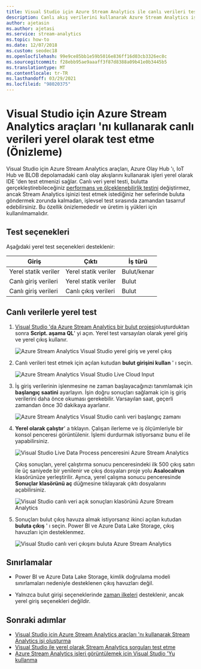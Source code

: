 ```yaml
---
title: Visual Studio için Azure Stream Analytics ile canlı verileri test etme
description: Canlı akış verilerini kullanarak Azure Stream Analytics işinizi yerel olarak test etme hakkında bilgi edinin.
author: ajetasin
ms.author: ajetasi
ms.service: stream-analytics
ms.topic: how-to
ms.date: 12/07/2018
ms.custom: seodec18
ms.openlocfilehash: 99e9ce85bb1e59b5016e836ff16d03cb3326ec8c
ms.sourcegitcommit: f28ebb95ae9aaaff3f87d8388a09b41e0b3445b5
ms.translationtype: MT
ms.contentlocale: tr-TR
ms.lasthandoff: 03/29/2021
ms.locfileid: "98020375"
---
```

# <a name="test-live-data-locally-using-azure-stream-analytics-tools-for-visual-studio-preview"></a>Visual Studio için Azure Stream Analytics araçları 'nı kullanarak canlı verileri yerel olarak test etme (Önizleme)

Visual Studio için Azure Stream Analytics araçları, Azure Olay Hub 'ı, IoT Hub ve BLOB depolamadaki canlı olay akışlarını kullanarak işleri yerel olarak IDE 'den test etmenizi sağlar. Canlı veri yerel testi, bulutta gerçekleştirebileceğiniz [performans ve ölçeklenebilirlik testini](stream-analytics-streaming-unit-consumption.md) değiştirmez, ancak Stream Analytics işinizi test etmek istediğiniz her seferinde buluta göndermek zorunda kalmadan, işlevsel test sırasında zamandan tasarruf edebilirsiniz. Bu özellik önizlemededir ve üretim iş yükleri için kullanılmamalıdır.

## <a name="testing-options"></a>Test seçenekleri

Aşağıdaki yerel test seçenekleri desteklenir:

|**Giriş**  |**Çıktı**  |**İş türü**  |
|---------|---------|---------|
|Yerel statik veriler   |  Yerel statik veriler   |   Bulut/kenar |
|Canlı giriş verileri   |  Yerel statik veriler   |   Bulut |
|Canlı giriş verileri   |  Canlı çıkış verileri   |   Bulut |

## <a name="local-testing-with-live-data"></a>Canlı verilerle yerel test

1. [Visual Studio 'da Azure Stream Analytics bir bulut projesi](stream-analytics-quick-create-vs.md)oluşturduktan sonra **Script. aşama QL**' yi açın. Yerel test varsayılan olarak yerel giriş ve yerel çıkış kullanır.

   ![Azure Stream Analytics Visual Studio yerel giriş ve yerel çıkış](./media/stream-analytics-live-data-local-testing/stream-analytics-local-testing-local-input-output.png)

2. Canlı verileri test etmek için açılan kutudan **bulut girişini kullan** ' ı seçin.

   ![Azure Stream Analytics Visual Studio Live Cloud Input](./media/stream-analytics-live-data-local-testing/stream-analytics-local-testing-cloud-input.png)

3. İş giriş verilerinin işlenmesine ne zaman başlayacağınızı tanımlamak için **başlangıç saatini** ayarlayın. İşin doğru sonuçları sağlamak için iş giriş verilerini daha önce okuması gerekebilir. Varsayılan saat, geçerli zamandan önce 30 dakikaya ayarlanır.

   ![Azure Stream Analytics Visual Studio canlı veri başlangıç zamanı](./media/stream-analytics-live-data-local-testing/stream-analytics-local-testing-cloud-input-start-time.png)

4. **Yerel olarak çalıştır**' a tıklayın. Çalışan ilerleme ve iş ölçümleriyle bir konsol penceresi görüntülenir. İşlemi durdurmak istiyorsanız bunu el ile yapabilirsiniz. 

   ![Visual Studio Live Data Process penceresini Azure Stream Analytics](./media/stream-analytics-live-data-local-testing/stream-analytics-local-testing-cloud-input-process-window.png)

   Çıkış sonuçları, yerel çalıştırma sonucu penceresindeki ilk 500 çıkış satırı ile üç saniyede bir yenilenir ve çıkış dosyaları proje yolu **Asalocalrun** klasörünüze yerleştirilir. Ayrıca, yerel çalışma sonucu penceresinde **Sonuçlar klasörünü aç** düğmesine tıklayarak çıktı dosyalarını açabilirsiniz.

   ![Visual Studio canlı veri açık sonuçları klasörünü Azure Stream Analytics](./media/stream-analytics-live-data-local-testing/stream-analytics-local-testing-cloud-input-open-results-folder.png)

5. Sonuçları bulut çıkış havuza almak istiyorsanız ikinci açılan kutudan **buluta çıkış** ' ı seçin. Power BI ve Azure Data Lake Storage, çıkış havuzları için desteklenmez.

   ![Visual Studio canlı veri çıkışını buluta Azure Stream Analytics](./media/stream-analytics-live-data-local-testing/stream-analytics-local-testing-cloud-output.png)
 
## <a name="limitations"></a>Sınırlamalar

* Power BI ve Azure Data Lake Storage, kimlik doğrulama modeli sınırlamaları nedeniyle desteklenen çıkış havuzları değil.

* Yalnızca bulut girişi seçeneklerinde [zaman ilkeleri](./stream-analytics-time-handling.md) desteklenir, ancak yerel giriş seçenekleri değildir.

## <a name="next-steps"></a>Sonraki adımlar

* [Visual Studio için Azure Stream Analytics araçları 'nı kullanarak Stream Analytics işi oluşturma](stream-analytics-quick-create-vs.md)
* [Visual Studio ile yerel olarak Stream Analytics sorguları test etme](stream-analytics-vs-tools-local-run.md)
* [Azure Stream Analytics işleri görüntülemek için Visual Studio 'Yu kullanma](stream-analytics-vs-tools.md)